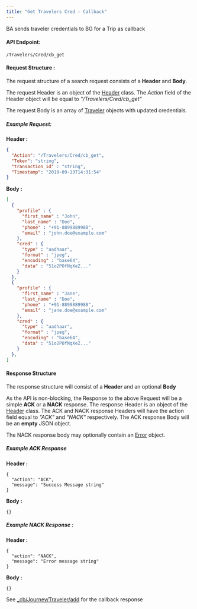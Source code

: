 ```yaml
---
title: "Get Travelers Cred - Callback"
---
```

BA sends traveler credentials to BG for a Trip as callback

#### API Endpoint:

    /Travelers/Cred/cb_get

#### Request Structure :

The request structure of a search request consists of a **Header** and **Body**.

The request Header is an object of the [Header](/Resources/Header) class. The *Action* field of the Header object will be equal to *"/Travelers/Cred/cb_get"*

The request Body is an array of [Traveler](/Resources/Traveler) objects with updated credentials.

##### Example Request:

**Header :**
```json
{
  "Action": "/Travelers/Cred/cb_get",
  "Token": "string",
  "transaction_id" : "string",
  "Timestamp": "2019-09-13T14:31:54"
}
```

**Body :**
```json
[
  {
    "profile" : {
      "first_name" : "John",
      "last_name" : "Doe",
      "phone" : "+91-8899889988",
      "email" : "john.doe@example.com"
    },
    "cred" : {
      "type" : "aadhaar",
      "format" : "jpeg",
      "encoding" : "base64",
      "data" : "51o2POfNqXeZ..."
    }
  },
  {
    "profile" : {
      "first_name" : "Jane",
      "last_name" : "Doe",
      "phone" : "+91-8899889988",
      "email" : "jane.doe@example.com"
    },
    "cred" : {
      "type" : "aadhaar",
      "format" : "jpeg",
      "encoding" : "base64",
      "data" : "51o2POfNqXeZ..."
    }
  },
]
```

#### Response Structure

The response structure will consist of a **Header** and an optional **Body**

As the API is non-blocking, the Response to the above Request will be a simple **ACK** or a **NACK** response. The response Header is an object of the [Header](/Resources/Header) class. The ACK and NACK response Headers will have the action field equal to *"ACK"* and *"NACK"* respectively. The ACK response Body will be an **empty** JSON object.

The NACK response body may optionally contain an [Error](/Resources/Error) object.

##### Example ACK Response

**Header :**

    {
      "action": "ACK",
      "message": "Success Message string"
    }

**Body :**

    {}

##### Example NACK Response :

**Header :**

    {
      "action": "NACK",
      "message": "Error message string"
    }

**Body :**

    {}

See [\_cb/Journey/Traveler/add](callback) for the callback response
